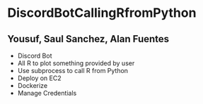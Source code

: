 # DiscordBotCallingRfromPython

## Yousuf, Saul Sanchez, Alan Fuentes 

- Discord Bot
- All R to plot something provided by user
- Use subprocess to call R from Python
- Deploy on EC2 
- Dockerize
- Manage Credentials
